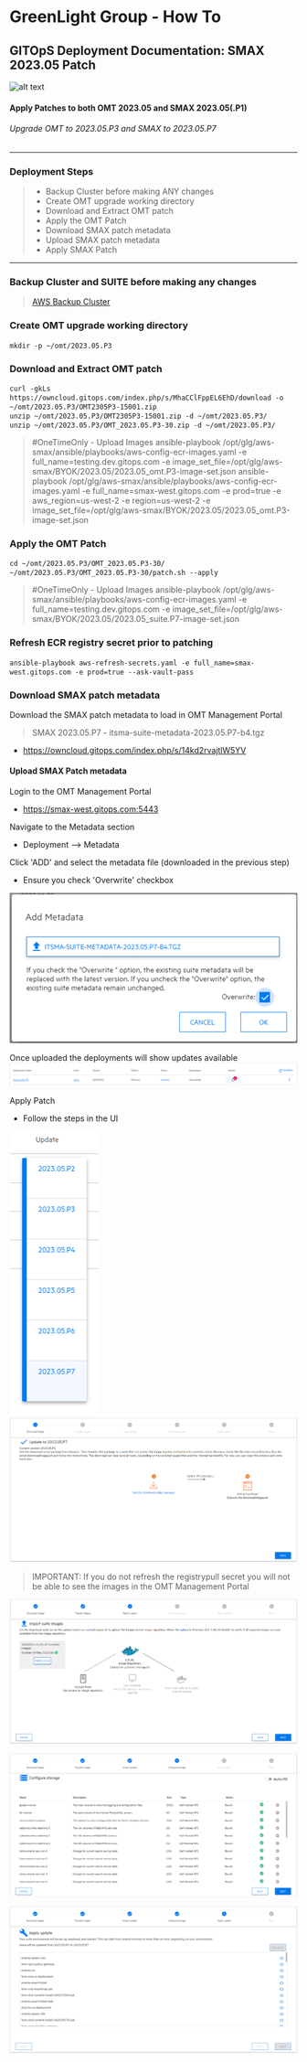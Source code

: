 # GreenLight Group - How To
## GITOpS Deployment Documentation: SMAX 2023.05 Patch
![alt text](https://assets.website-files.com/5ebcb9396faf10d8f7644479/5ed6a066891af295a039860f_GLGLogolrg-p-500.png "GreenLight Logo")
#### Apply Patches to both OMT 2023.05 and SMAX 2023.05(.P1)
###### Upgrade OMT to 2023.05.P3 and SMAX to 2023.05.P7  
---

### Deployment Steps
> - Backup Cluster before making ANY changes
> - Create OMT upgrade working directory
> - Download and Extract OMT patch
> - Apply the OMT Patch
> - Download SMAX patch metadata
> - Upload SMAX patch metadata
> - Apply SMAX Patch

---

### Backup Cluster and SUITE before making any changes
> [AWS Backup Cluster](./AWS_Cluster-Backup.md)

### Create OMT upgrade working directory
```
mkdir -p ~/omt/2023.05.P3
```
### Download and Extract OMT patch
```
curl -gkLs https://owncloud.gitops.com/index.php/s/MhaCClFppEL6EhD/download -o ~/omt/2023.05.P3/OMT2305P3-15001.zip
unzip ~/omt/2023.05.P3/OMT2305P3-15001.zip -d ~/omt/2023.05.P3/
unzip ~/omt/2023.05.P3/OMT_2023.05.P3-30.zip -d ~/omt/2023.05.P3/
```

> #OneTimeOnly - Upload Images
> ansible-playbook /opt/glg/aws-smax/ansible/playbooks/aws-config-ecr-images.yaml -e full_name=testing.dev.gitops.com -e image_set_file=/opt/glg/aws-smax/BYOK/2023.05/2023.05_omt.P3-image-set.json
> ansible-playbook /opt/glg/aws-smax/ansible/playbooks/aws-config-ecr-images.yaml -e full_name=smax-west.gitops.com -e prod=true -e aws_region=us-west-2 -e region=us-west-2 -e image_set_file=/opt/glg/aws-smax/BYOK/2023.05/2023.05_omt.P3-image-set.json

### Apply the OMT Patch
```
cd ~/omt/2023.05.P3/OMT_2023.05.P3-30/
~/omt/2023.05.P3/OMT_2023.05.P3-30/patch.sh --apply
```

> #OneTimeOnly - Upload Images
> ansible-playbook /opt/glg/aws-smax/ansible/playbooks/aws-config-ecr-images.yaml -e full_name=testing.dev.gitops.com -e image_set_file=/opt/glg/aws-smax/BYOK/2023.05/2023.05_suite.P7-image-set.json


### Refresh ECR registry secret prior to patching
```
ansible-playbook aws-refresh-secrets.yaml -e full_name=smax-west.gitops.com -e prod=true --ask-vault-pass
```

### Download SMAX patch metadata
Download the SMAX patch metadata to load in OMT Management Portal  
> SMAX 2023.05.P7 - itsma-suite-metadata-2023.05.P7-b4.tgz 
- https://owncloud.gitops.com/index.php/s/14kd2rvajtlW5YV

#### Upload SMAX Patch metadata  
Login to the OMT Management Portal
- https://smax-west.gitops.com:5443

Navigate to the Metadata section
- Deployment --> Metadata  

Click 'ADD' and select the metadata file (downloaded in the previous step)  
- Ensure you check 'Overwrite' checkbox  

![Add Metadata](./images/smax-2023.05.P7/addMetadata.png "Add Metadata")  

Once uploaded the deployments will show updates available  
![Suite ToUpdate](./images/smax-2023.05.P7/suiteToUpdate.png "Suite ToUpdate")  

Apply Patch  
- Follow the steps in the UI  

![Suite Patches](./images/smax-2023.05.P7/suitePatches.png "Suite Patches")  
![Patch 01 - Current Version](./images/smax-2023.05.P7/patch01-currentVersion.png "Patch 01 - Current Version")  

> IMPORTANT: If you do not refresh the registrypull secret you will not be able to see the images in the OMT Management Portal  

![Patch 02 - Images](./images/smax-2023.05.P7/patch02-images.png "Patch 02 - Images")  

![Patch 04 - Storage](./images/smax-2023.05.P7/patch04-storage.png "Patch 04 - Storage")  

![Patch 05 - Apply](./images/smax-2023.05.P7/patch05-apply.png "Patch 05 - Apply")  
